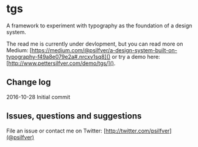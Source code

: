 # tgs

A framework to experiment with typography as the foundation of a design system.

The read me is currently under devlopment, but you can read more on Medium: [https://medium.com/@psilfver/a-design-system-built-on-typography-f49a8e079e2a#.nrcxv1sq8]() or try a demo here: [http://www.pettersilfver.com/demo/tgs/]().

## Change log

2016-10-28 Initial commit

## Issues, questions and suggestions

File an issue or contact me on Twitter: [http://twitter.com/psilfver](@psilfver)